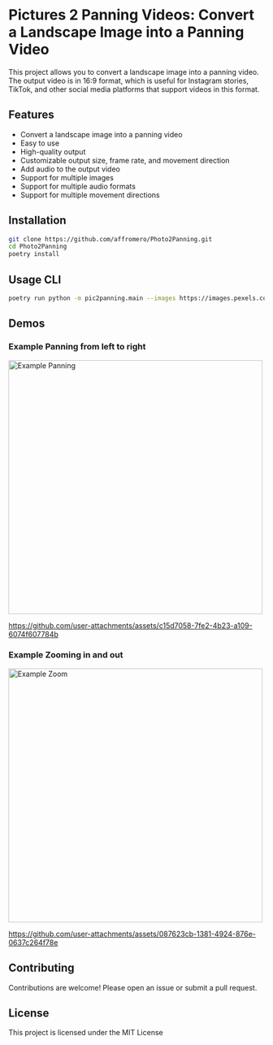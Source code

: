 # Pictures 2 Panning Videos: Convert a Landscape Image into a Panning Video

This project allows you to convert a landscape image into a panning video. The output video is in 16:9 format, which is useful for Instagram stories, TikTok, and other social media platforms that support videos in this format.

## Features

- Convert a landscape image into a panning video
- Easy to use
- High-quality output
- Customizable output size, frame rate, and movement direction
- Add audio to the output video
- Support for multiple images
- Support for multiple audio formats
- Support for multiple movement directions

## Installation

```bash
git clone https://github.com/affromero/Photo2Panning.git
cd Photo2Panning
poetry install
```

## Usage CLI

```bash
poetry run python -m pic2panning.main --images https://images.pexels.com/photos/3125171/pexels-photo-3125171.jpeg --output_file output.mp4 --time 5 --ratio 16:9 --audio.files https://www.youtube.com/watch?v=dQw4w9WgXcQ --output_size 1080 1920 --fps 240 --movement panning-lr
```

## Demos

### Example Panning from left to right

<img src="https://images.pexels.com/photos/29188556/pexels-photo-29188556/free-photo-of-stunning-sunset-over-mulafossur-waterfall-faroe-islands.jpeg" alt="Example Panning" width="500"/>

https://github.com/user-attachments/assets/c15d7058-7fe2-4b23-a109-6074f607784b

### Example Zooming in and out

<img src="https://images.pexels.com/photos/2113566/pexels-photo-2113566.jpeg" alt="Example Zoom" width="500"/>

https://github.com/user-attachments/assets/087623cb-1381-4924-876e-0637c264f78e

## Contributing

Contributions are welcome! Please open an issue or submit a pull request.

## License

This project is licensed under the MIT License
